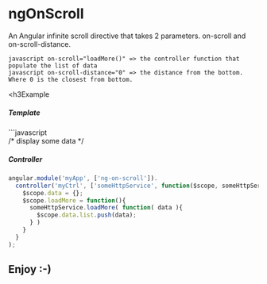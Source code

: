 # ngOnScroll
An Angular infinite scroll directive that takes 2 parameters. on-scroll and on-scroll-distance.


```javascript on-scroll="loadMore()" => the controller function that populate the list of data``` 
<br />
```javascript on-scroll-distance="0" => the distance from the bottom. Where 0 is the closest from bottom.``` 

<h3Example</h3> 

<h5>Template</h5>
```javascript
<div ng-repeat="model in data.list"  on-scroll="loadMore()" on-scroll-distance="0">
  /* display some data */
</div>

<h5>Controller</h5>

```javascript
angular.module('myApp', ['ng-on-scroll']).
  controller('myCtrl', ['someHttpService', function($scope, someHttpService) {
    $scope.data = {};
    $scope.loadMore = function(){
      someHttpService.loadMore( function( data ){
        $scope.data.list.push(data);  
      } )
    }
  }
);
```

<h2>Enjoy :-)</h2>
